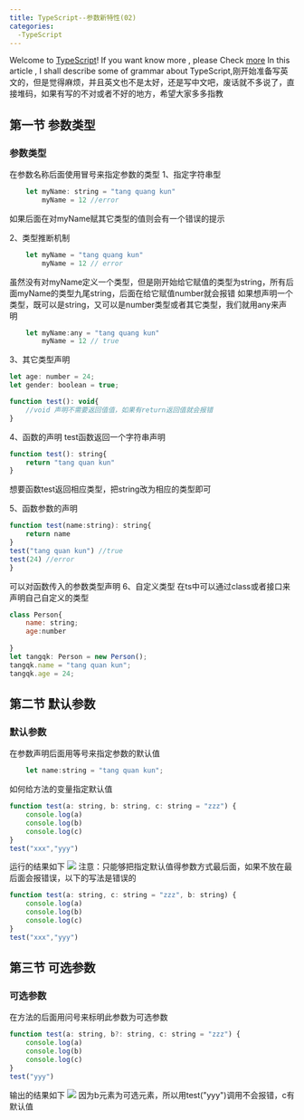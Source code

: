 ```yaml
---
title: TypeScript--参数新特性(02)
categories:
  -TypeScript
---
```

Welcome to [TypeScript](http://www.typescriptlang.org/)! If you want know more , please Check [more](http://www.typescriptlang.org/) In this article , I shall describe some of grammar about TypeScript,刚开始准备写英文的，但是觉得麻烦，并且英文也不是太好，还是写中文吧，废话就不多说了，直接堆码，如果有写的不对或者不好的地方，希望大家多多指教
## 第一节 参数类型
### 参数类型
在参数名称后面使用冒号来指定参数的类型
1、指定字符串型
```javascript
	let myName: string = "tang quang kun"
	    myName = 12 //error
```
如果后面在对myName赋其它类型的值则会有一个错误的提示

2、类型推断机制
```javascript
	let myName = "tang quang kun"
	    myName = 12 // error 
```
虽然没有对myName定义一个类型，但是刚开始给它赋值的类型为string，所有后面myName的类型九尾string，后面在给它赋值number就会报错
如果想声明一个类型，既可以是string，又可以是number类型或者其它类型，我们就用any来声明
```javascript
	let myName:any = "tang quang kun"
	    myName = 12 // true 
```
3、其它类型声明
```javascript
let age: number = 24;   
let gender: boolean = true; 

function test(): void{
    //void 声明不需要返回值值，如果有return返回值就会报错
}
```
4、函数的声明
test函数返回一个字符串声明
```javascript
function test(): string{
    return "tang quan kun"
}
```
想要函数test返回相应类型，把string改为相应的类型即可

5、函数参数的声明
```javascript
function test(name:string): string{
    return name
}
test("tang quan kun") //true
test(24) //error
}
```
可以对函数传入的参数类型声明
6、自定义类型
在ts中可以通过class或者接口来声明自己自定义的类型
```javascript
class Person{
    name: string;
    age:number
    
}
let tangqk: Person = new Person();
tangqk.name = "tang quan kun";
tangqk.age = 24;
```
## 第二节 默认参数
### 默认参数
在参数声明后面用等号来指定参数的默认值
```javascript
	let name:string = "tang quan kun";
```
如何给方法的变量指定默认值
```javascript
function test(a: string, b: string, c: string = "zzz") {
    console.log(a)
    console.log(b)
    console.log(c)
}
test("xxx","yyy")
```
运行的结果如下
![](/img/01/string5.png)
注意：只能够把指定默认值得参数方式最后面，如果不放在最后面会报错误，以下的写法是错误的
```javascript
function test(a: string, c: string = "zzz", b: string) {
    console.log(a)
    console.log(b)
    console.log(c)
}
test("xxx","yyy")
```
## 第三节 可选参数
### 可选参数
在方法的后面用问号来标明此参数为可选参数
```javascript
function test(a: string, b?: string, c: string = "zzz") {
    console.log(a)
    console.log(b)
    console.log(c)
}
test("yyy")
```
输出的结果如下
![](/img/01/string6.png)
因为b元素为可选元素，所以用test("yyy")调用不会报错，c有默认值